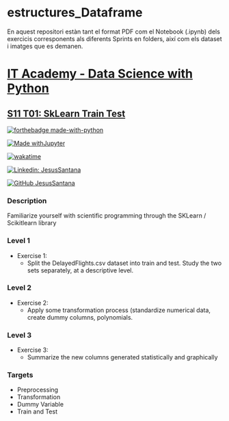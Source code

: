 # estructures_Dataframe
En aquest repositori estàn tant el format PDF com el Notebook (.ipynb) dels exercicis corresponents als diferents Sprints en folders, així com els dataset i imatges que es demanen.

# [IT Academy - Data Science with Python](https://www.barcelonactiva.cat/es/itacademy)
## [S11 T01: SkLearn Train Test](https://github.com/jesussantana/SkLearn-Train-Test/blob/main/notebooks/S11_T01_SkLearn_Train_Test.ipynb)

[![forthebadge made-with-python](http://ForTheBadge.com/images/badges/made-with-python.svg)](https://www.python.org/)  
 
[![Made withJupyter](https://img.shields.io/badge/Made%20with-Jupyter-orange?style=for-the-badge&logo=Jupyter)](https://jupyter.org/try)  
  
[![wakatime](https://wakatime.com/badge/github/jesussantana/SkLearn-Train-Test.svg)](https://wakatime.com/badge/github/jesussantana/SkLearn-Train-Test)  

[![Linkedin: JesusSantana](https://img.shields.io/badge/-JesusSantana-blue?style=flat-square&logo=Linkedin&logoColor=white&link=https://www.linkedin.com/in/chus-santana/)](https://www.linkedin.com/in/chus-santana/)  

[![GitHub JesusSantana](https://img.shields.io/github/followers/jesussantana?label=follow&style=social)](https://github.com/jesussantana)

### Description

Familiarize yourself with scientific programming through the SKLearn / Scikitlearn library


### Level 1

- Exercise 1: 
  - Split the DelayedFlights.csv dataset into train and test. Study the two sets separately, at a descriptive level.
  
### Level 2

- Exercise 2: 
  - Apply some transformation process (standardize numerical data, create dummy columns, polynomials.

### Level 3

- Exercise 3: 
  - Summarize the new columns generated statistically and graphically


### Targets

- Preprocessing
- Transformation
- Dummy Variable
- Train and Test

